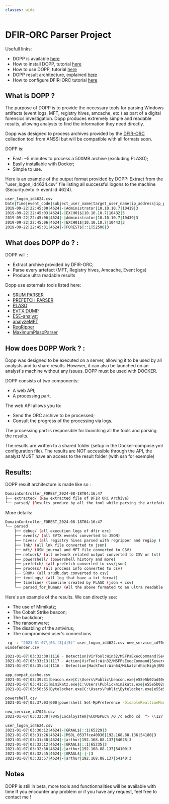```yaml
---
classes: wide
---
```


# DFIR-ORC Parser Project

Usefull links:
* DOPP is available [here](https://github.com/youhgo/DOPP)
* How to install DOPP, tutorial [here](https://youhgo.github.io/DOPP-how-to-install-EN/)
* How to use DOPP, tutorial [here](https://youhgo.github.io/DOPP-how-to-use-EN/)
* DOPP result architecture, explained [here](https://youhgo.github.io/DOPP-Results/)
* How to configure DFIR-ORC tutorial [here](https://youhgo.github.io/DOPP-Config-ORC-EN/)


## What is DOPP ?

The purpose of DOPP is to provide the necessary tools for parsing Windows artifacts (event logs, MFT, registry hives, amcache, etc.) as part of a digital forensics investigation.
Dopp produces extremely simple and readable results, allowing analysts to find the information they need directly.

Dopp was designed to process archives provided by the [DFIR-ORC](https://github.com/dfir-orc) collection tool from ANSSI but will be compatible with all formats soon.

DOPP is:

* Fast: ~5 minutes to process a 500MB archive (excluding PLASO);
* Easily installable with Docker;
* Simple to use.


Here is an example of the output format provided by DOPP:
Extract from the "user_logon_id4624.csv" file listing all successful logons to the machine (Security.evtx -> event id 4624).

```bash
user_logon_id4624.csv
Date|Time|event_code|subject_user_name|target_user_name|ip_address|ip_port|logon_type
2019-09-22|22:45:00|4624|-|Administrator|10.10.10.7|10419|3
2019-09-22|22:45:03|4624|-|EXCH01$|10.10.10.7|10432|3
2019-09-22|22:45:06|4624|-|Administrator|10.10.10.7|10439|3
2019-09-22|22:45:06|4624|-|EXCH01$|10.10.10.7|10443|3
2019-09-22|22:45:31|4624|-|FOREST$|::1|52506|3
```

## What does DOPP do ? :

DOPP will : 
* Extract archive provided by DFIR-ORC;
* Parse every artefact (MFT, Registry hives, Amcache, Event logs)
* Produce ultra readable results

Dopp use externals tools listed here: 

* [SRUM PARSER](https://github.com/MarkBaggett/srum-dump)
* [PREFETCH PARSER](http://www.505forensics.com)
* [PLASO](https://github.com/log2timeline/plaso)
* [EVTX DUMP](https://github.com/0xrawsec/golang-evtx)
* [ESE-analyst](https://github.com/MarkBaggett/ese-analyst)
* [analyzeMFT](https://github.com/rowingdude/analyzeMFT)
* [RegRipper](https://github.com/keydet89/RegRipper3.0)
* [MaximumPlasoParser](https://github.com/youhgo/maximumPlasoTimelineParser)

## How does DOPP Work ? :

Dopp was designed to be executed on a server, allowing it to be used by all analysts and to share results. However, it can also be launched on an analyst's machine without any issues. DOPP must be used with DOCKER.

DOPP consists of two components:

* A web API;
* A processing part.

The web API allows you to:

* Send the ORC archive to be processed;
* Consult the progress of the processing via logs.

The processing part is responsible for launching all the tools and parsing the results. 

The results are written to a shared folder (setup in the Docker-compose.yml configuration file).
The results are NOT accessible through the API, the analyst MUST have an access to the result folder (with ssh for exemple)


## Results:

DOPP result architecture is made like so : 

```bash
DomainController_FOREST_2024-08-18T04:16:47
├── extracted/ (Raw extracted file of DFIR ORC Archive)
└── parsed/ (Results produce by all the tool while parsing the artefatcs)
```

More details: 

```bash
DomainController_FOREST_2024-08-18T04:16:47
└── parsed
    ├── debug/ (all execution logs of dfir orc)
    ├── events/ (all EVTX events converted to JSON)
    ├── hives/ (all registry hives parsed with regripper and regipy )
    ├── lnk/ (all lnk file converted to json)
    ├── mft/ (USN journal and MFT file converted to CSV)
    ├── network/ (all network related output converted to CSV or txt)
    ├── powershell/ (powershell history and more)
    ├── prefetch/ (all prefetch converted to csv/json)
    ├── process/ (all process info converted to csv)
    ├── SRUM/ (all srudb.dat converted to csv)
    ├── textLogs/ (all log that have a txt format)
    ├── timeline/ (timeline created by PLASO (json + csv)
    └── parsed_for_human/ (All the above formated to an ultra readable format)
```

Here's an example of the results. We can directly see:

* The use of Mimikatz;
* The Cobalt Strike beacon;
* The backdoor;
* The ransomware;
* The disabling of the antivirus;
* The compromised user's connections.


```bash
 rg -i "2021-01-07\|03.(3|4|5)" user_logon_id4624.csv new_service_id7045.csv amcache.csv app_compat_cache.csv powershell.csv windefender.csv 
windefender.csv

2021-01-07|03:32:30|1116 - Detection|VirTool:Win32/MSFPsExecCommand|Severe|NT AUTHORITY\SYSTEM|Unknown|CmdLine:_C:\Windows\System32\cmd.exe /Q /c echo cd ^> \\127.0.0.1\C$\__output 2^>^&1 > C:\Windows\TEMP\execute.bat & C:\Windows\system32\cmd.exe /Q /c C:\Windows\TEMP\execute.bat & del C:\Windows\TEMP\execute.bat|Not Applicable
2021-01-07|03:33:13|1117 - Action|VirTool:Win32/MSFPsExecCommand|Severe|NT AUTHORITY\SYSTEM|Unknown|Remove
2021-01-07|03:35:44|1116 - Detection|HackTool:Win64/Mikatz!dha|High|BROCELIANDE\arthur|C:\Users\Public\beacon.exe|file:_C:\Users\Public\mimikatz.exe|Not Applicable

app_compat_cache.csv
2021-01-07|03:39:31|beacon.exe|C:\Users\Public\beacon.exe|e55e5b02ad40e9846a3cd83b00eec225fb98781c6f58a19697bf66a586f77672
2021-01-07|03:41:21|mimikatz.exe|C:\Users\Public\mimikatz.exe|e55e5b02ad40e9846a3cd83b00eec225fb98781c6f58a19697bf66a586f77672
2021-01-07|03:56:55|Bytelocker.exe|C:\Users\Public\Bytelocker.exe|e55e5b02ad40e9846a3cd83b00eec225fb98781c6f58a19697bf66a586f77672

powershell.csv
2021-01-07|03:37:03|600|powershell Set-MpPreference -DisableRealtimeMonitoring $true; Get-MpComputerStatus

new_service_id7045.csv
2021-01-07|03:32:30|7045|LocalSystem|%COMSPEC% /Q /c echo cd  ^> \\127.0.0.1\C$\__output 2^>^&1 > %TEMP%\execute.bat & %COMSPEC% /Q /c %TEMP%\execute.bat & del %TEMP%\execute.bat|BTOBTO

user_logon_id4624.csv
2021-01-07|03:30:12|4624|-|GRAAL$|::1|65229|3
2021-01-07|03:31:26|4624|-|MSOL_0537fce40030|192.168.88.136|54180|3
2021-01-07|03:31:38|4624|-|arthur|192.168.88.137|54028|3
2021-01-07|03:32:12|4624|-|GRAAL$|::1|65235|3
2021-01-07|03:32:30|4624|-|arthur|192.168.88.137|54100|3
2021-01-07|03:32:45|4624|-|GRAAL$|-|-|3
2021-01-07|03:32:57|4624|-|arthur|192.168.88.137|54140|3
```


## Notes

DOPP is still in beta, more tools and functionnalities will be available with time
If you encounter any problem or if you have any request, feel free to contact me !








